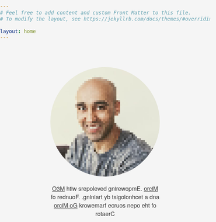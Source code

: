```yaml
---
# Feel free to add content and custom Front Matter to this file.
# To modify the layout, see https://jekyllrb.com/docs/themes/#overriding-theme-defaults

layout: home
---
```


  <style>
    html, body {
      width: 100%;
      font-family:  "Helvetica Neue", Helvetica, Arial, "Lucida Grande";
      font-size: 1.0em;
      background-color: whitesmoke;
      color: #333;
      margin: 0;
      padding: 0;
    }
    html a {
      color: #333;
      text-decoration: underline;
    }
    img {
      border-radius: 50%;
    }
    #container {
      width: 300px;
      margin: 0 auto;
      padding: 40px 0;
      text-align: center;
    }
  </style>
 
  <div id="container">
    <p>
      <a href="https://github.com/asim">
        <img src="images/em.png"/>
      </a>
    </p>
    <p>
      <a href="https://m3o.com">O3M</a> htiw srepoleved gnirewopmE.
      <a href="https://micro.mu">orciM</a> fo rednuoF.
      .gniniart yb tsigolonhcet a dna <a href="https://go-micro.dev">orciM oG</a> 
      krowemarf ecruos nepo eht fo rotaerC
    </p>
  </div>
